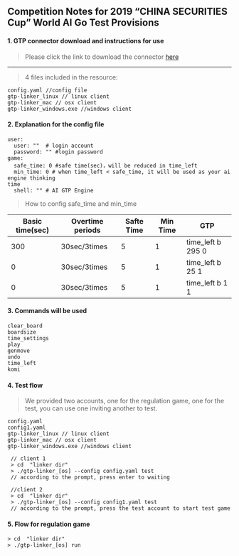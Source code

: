 ## Competition Notes for 2019 “CHINA SECURITIES Cup” World AI Go Test Provisions

#### 1. GTP connector download and instructions for use
> Please click the link to download the connector [here](https://github.com/chinagocon/gtplinker)

---

> 4 files included in the resource:

```
config.yaml //config file
gtp-linker_linux // linux client
gtp-linker_mac // osx client
gtp-linker_windows.exe //windows client
```

#### 2. Explanation for the config file


```
user:
  user: ""  # login account
  password: "" #login password
game:
  safe_time: 0 #safe time(sec)，will be reduced in time_left
  min_time: 0 # when time_left < safe_time, it will be used as your ai engine thinking
time
  shell: "" # AI GTP Engine
```
> How to config safe_time and min_time

|Basic time(sec) | Overtime periods | Safte Time |  Min Time | GTP |
|---|---|---|---|---|
|300 | 30sec/3times | 5 | 1 | time_left b 295 0|
|0 | 30sec/3times | 5 | 1 | time_left b 25 1|
|0 | 30sec/3times | 5 | 1 | time_left b 1 1|

#### 3. Commands will be used

```
clear_board
boardsize
time_settings
play
genmove
undo
time_left
komi
```


#### 4. Test flow

> We provided two accounts, one for the regulation game, one for the test, you can use one inviting another to test.


```
config.yaml
config1.yaml
gtp-linker_linux // linux client
gtp-linker_mac // osx client
gtp-linker_windows.exe //windows client
```


```
 // client 1
 > cd  "linker dir"
 > ./gtp-linker_[os] --config config.yaml test
 // according to the prompt, press enter to waiting
```


```
 //client 2 
 > cd  "linker dir"
 > ./gtp-linker_[os] --config config1.yaml test
 // according to the prompt, press the test account to start test game
```


#### 5. Flow for regulation game

```
> cd  "linker dir"
> ./gtp-linker_[os] run
```
